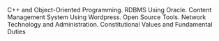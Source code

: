C++ and Object-Oriented Programming. 
RDBMS Using Oracle.
Content Management System Using Wordpress.
Open Source Tools.
Network Technology and Administration.
 Constitutional Values and Fundamental Duties
